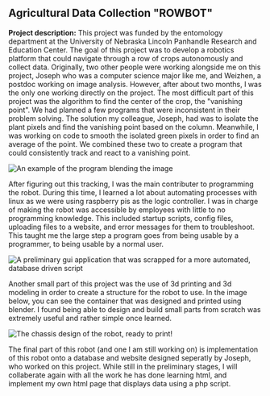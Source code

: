 ## Agricultural Data Collection "ROWBOT"

**Project description:** This project was funded by the entomology department at the University of Nebraska Lincoln Panhandle Research and Education Center. The goal of this project was to develop a robotics platform that could navigate through a row of crops autonomously and collect data. Originally, two other people were working alongside me on this project, Joseph who was a computer science major like me, and Weizhen, a postdoc working on image analysis. However, after about two months, I was the only one working directly on the project. The most difficult part of this project was the algorithm to find the center of the crop, the "vanishing point". We had planned a few programs that were inconsistent in their problem solving. The solution my colleague, Joseph, had was to isolate the plant pixels and find the vanishing point based on the column. Meanwhile, I was working on code to smooth the isolated green pixels in order to find an average of the point. We combined these two to create a program that could consistently track and react to a vanishing point. 

![An example of the program blending the image](./images/green_shaping)

After figuring out this tracking, I was the main contributer to programming the robot. During this time, I learned a lot about automating processes with linux as we were using raspberry pis as the logic controller. I was in charge of making the robot was accessible by employees with little to no programming knowledge. This included startup scripts, config files, uploading files to a website, and error messages for them to troubleshoot. This taught me the large step a program goes from being usable by a programmer, to being usable by a normal user. 

![A preliminary gui application that was scrapped for a more automated, database driven script](./images/prototype_window)

Another small part of this project was the use of 3d printing and 3d modeling in order to create a structure for the robot to use. In the image below, you can see the container that was designed and printed using blender. I found being able to design and build small parts from scratch was extremely useful and rather simple once learned. 

![The chassis design of the robot, ready to print!](./images/3d_model)

The final part of this robot (and one I am still working on) is implementation of this robot onto a database and website designed seperatly by Joseph, who worked on this project. While still in the preliminary stages, I will collaberate again with all the work he has done learning html, and implement my own html page that displays data using a php script.